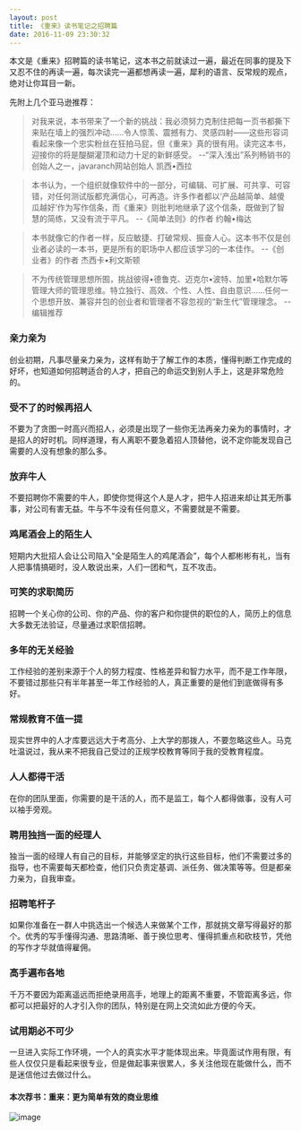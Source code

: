 ```yaml
---
layout: post
title: 《重来》读书笔记之招聘篇
date: 2016-11-09 23:30:32
---
```


本文是《重来》招聘篇的读书笔记，这本书之前就读过一遍，最近在同事的提及下又忍不住的再读一遍，每次读完一遍都想再读一遍，犀利的语言、反常规的观点，绝对让你耳目一新。

先附上几个亚马逊推荐：

>对我来说，本书带来了一个新的挑战：我必须努力克制住把每一页书都撕下来贴在墙上的强烈冲动……令人惊羡、震撼有力、灵感四射——这些形容词看起来像一个忠实粉丝在狂拍马屁，但《重来》真的很有用。读完这本书，迎接你的将是醍醐灌顶和动力十足的新鲜感受。    --“深入浅出”系列畅销书的创始人之一，javaranch网站创始人 凯西•西拉

>本书认为，一个组织就像软件中的一部分，可编辑、可扩展、可共享、可容错，对任何测试版都充满信心，可再造。许多作者都以‘产品越简单、越傻瓜越好’作为写作信条，而《重来》则批判地继承了这个信条，既做到了智慧的简练，又没有流于平凡。    --《简单法则》的作者 约翰•梅达

>本书就像它的作者一样，反应敏捷、打破常规、振奋人心。这本书不仅是创业者必读的一本书，更是所有的职场中人都应该学习的一本佳作。    --《创业者》的作者 杰西卡•利文斯顿

>不为传统管理思想所囿，挑战彼得•德鲁克、迈克尔•波特、加里•哈默尔等管理大师的管理思维。特立独行、高效、个性、人性、自由意识……任何一个思想开放、兼容并包的创业者和管理者不容忽视的“新生代”管理理念。    --编辑推荐

### 亲力亲为

创业初期，凡事尽量亲力亲为，这样有助于了解工作的本质，懂得判断工作完成的好坏，也知道如何招聘适合的人才，把自己的命运交到别人手上，这是非常危险的。

### 受不了的时候再招人

不要为了贪图一时高兴而招人，必须是出现了一些你无法再亲力亲为的事情时，才是招人的好时机。同样道理，有人离职不要急着招人顶替他，说不定你能发现自己需要的人没有想象的那么多。

### 放弃牛人

不要招聘你不需要的牛人，即使你觉得这个人是人才，把牛人招进来却让其无所事事，对公司有害无益。牛与不牛没有任何意义，不需要就是不需要。

### 鸡尾酒会上的陌生人

短期内大批招人会让公司陷入“全是陌生人的鸡尾酒会”，每个人都彬彬有礼，当有人把事情搞砸时，没人敢说出来，人们一团和气，互不攻击。

### 可笑的求职简历

招聘一个关心你的公司、你的产品、你的客户和你提供的职位的人，简历上的信息大多数无法验证，尽量通过求职信招聘。

### 多年的无关经验

工作经验的差别来源于个人的努力程度、性格差异和智力水平，而不是工作年限，不要错过那些只有半年甚至一年工作经验的人，真正重要的是他们到底做得有多好。

### 常规教育不值一提

现实世界中的人才库要远远大于考高分、上大学的那拨人，不要忽略这些人。马克吐温说过，我从来不把我自己受过的正规学校教育等同于我的受教育程度。

### 人人都得干活

在你的团队里面，你需要的是干活的人，而不是监工，每个人都得做事，没有人可以袖手旁观。

### 聘用独挡一面的经理人

独当一面的经理人有自己的目标，并能够坚定的执行这些目标，他们不需要过多的指导，也不需要每天都检查，他们只负责定基调、派任务、做决策等等。但是都亲力亲为，自我审查。

### 招聘笔杆子

如果你准备在一群人中挑选出一个候选人来做某个工作，那就挑文章写得最好的那个。优秀的写手懂得沟通、思路清晰、善于换位思考、懂得抓重点和砍枝节，凭他的写作才华就值得雇佣。

### 高手遍布各地

千万不要因为距离遥远而拒绝录用高手，地理上的距离不重要，不管距离多远，你都可以把最好的人才引入你的团队，特别是在网上交流如此方便的今天。

### 试用期必不可少

一旦进入实际工作环境，一个人的真实水平才能体现出来。毕竟面试作用有限，有些人仅仅只是看起来很专业，但是做起事来很累人，多关注他现在能做什么，而不是迷信他过去做过什么。

#### 本次荐书：重来：更为简单有效的商业思维

![image](http://img10.360buyimg.com/n1/19044/a5d3483a-deb0-420d-83c5-39a54035992e.jpg)


